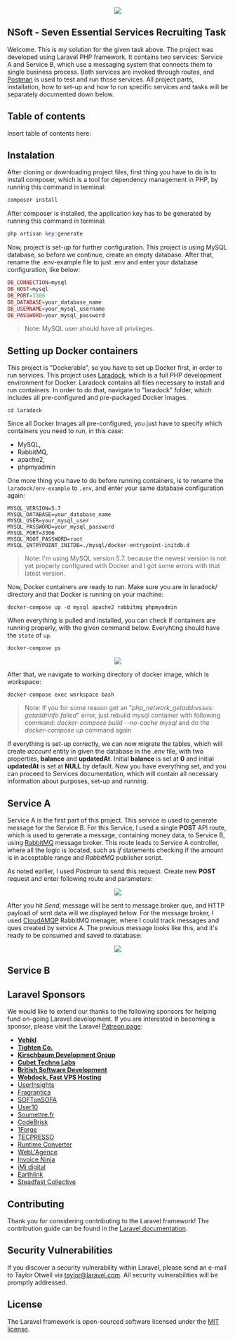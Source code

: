 <p align="center"><img src="https://laravel.com/assets/img/components/logo-laravel.svg"></p>

## NSoft - Seven Essential Services Recruiting Task
Welcome. This is my solution for the given task above. The project was developed using Laravel PHP framework. It contains two services: Service A and Service B, which use a messaging system that connects them to single business process. Both services are invoked through routes, and [Postman](https://www.getpostman.com/) is used to test and run those services.  All project parts, installation, how to set-up and how to run specific services and tasks will be separately documented down below.


## Table of contents
Insert table of contents here:

## Instalation
After cloning or downloading project files, first thing you have to do is to install composer, which is a tool for dependency management in PHP, by running this command in terminal:
```php
composer install
```

After composer is installed, the application key has to be generated by running this command in terminal:
```php
php artisan key:generate
```

Now, project is set-up for further configuration. This project is using MySQL database, so before we continue, create an empty database. After that, rename the .env-example file to just .env and enter your database configuration, like below:
```php
DB_CONNECTION=mysql
DB_HOST=mysql
DB_PORT=3306
DB_DATABASE=your_database_name
DB_USERNAME=your_mysql_username
DB_PASSWORD=your_mysql_password
```
> Note: MySQL user should have all privileges.

## Setting up Docker containers
This project is "Dockerable", so you have to set up Docker first, in order to run services. This project uses [Laradock](https://laradock.io/), which is a full PHP development environment for Docker. Laradock contains all files necessary to install and run containers. In order to do that, navigate to "laradock" folder, which includes all pre-configured and pre-packaged Docker Images. 
```
cd laradock
```

Since all Docker Images all pre-configured, you just have to specify which containers you need to run, in this case: 
- MySQL, 
- RabbitMQ,
- apache2,
- phpmyadmin

One more thing you have to do before running containers, is to rename the `laradock/env-example` to `.env`, and enter your same database configuration again: 
```
MYSQL_VERSION=5.7
MYSQL_DATABASE=your_database_name
MYSQL_USER=your_mysql_user
MYSQL_PASSWORD=your_mysql_password
MYSQL_PORT=3306
MYSQL_ROOT_PASSWORD=root
MYSQL_ENTRYPOINT_INITDB=./mysql/docker-entrypoint-initdb.d
```

>Note: I'm using MySQL version 5.7. because the newest version is not yet properly configured with Docker and I got some errors with that latest version.

Now, Docker containers are ready to run. Make sure you are in laradock/ directory and that Docker is running on your machine:
```
docker-compose up -d mysql apache2 rabbitmq phpmyadmin
```
When everything is pulled and installed, you can check if containers are running properly, with the given command below. Everyhting should have the `state` of `up`. 
```
docker-compose ps
```

<p align="center"><img src="https://imgur.com/a/9lfoArj"></p>

After that, we navigate to working directory of docker image, which is workspace:
```
docker-compose exec workspace bash
```
> Note: If you for some reason get an "*php_network_getaddresses: getaddrinfo failed*" error, just rebuild mysql container with following command: *docker-compose build --no-cache mysql* and do the *docker-compose up* command again

If everything is set-up correctly, we can now migrate the tables, which will create *account* entity in given the database in the *.env* file, with two properties, **balance** and **updatedAt**. Initial **balance** is set at **0** and initial **updatedAt** is set at **NULL** by default. Now you have everything set, and you can proceed to Services documentation, which will contain all necessary information about purposes, set-up and running.


## Service A
Service A is the first part of this project. This service is used to generate message for the Service B. For this Service, I used a single **POST** API route, which is used to generate a message, containing money data, to Service B, using [RabbitMQ](https://www.rabbitmq.com/) message broker. This route leads to Service A controller, where all the logic is located, such as *if* statements checking if the amount is in acceptable range and *RabbitMQ* publisher script.

As noted earlier, I used *Postman* to send this request. Create new **POST** request and enter following route and parameters:

<p align="center"><img src="https://imgur.com/a/DC5UgI6"></p>

After you hit *Send*, message will be sent to message broker que, and HTTP payload of sent data will we displayed below. For the message broker, I used [CloudAMQP](https://www.cloudamqp.com/) RabbitMQ menager, where I could track messages and ques created by service A. The previous message looks like this, and it's ready to be consumed and saved to database:

<p align="center"><img src="https://imgur.com/a/YMmewNp"></p>

## Service B


## Laravel Sponsors

We would like to extend our thanks to the following sponsors for helping fund on-going Laravel development. If you are interested in becoming a sponsor, please visit the Laravel [Patreon page](https://patreon.com/taylorotwell):

- **[Vehikl](https://vehikl.com/)**
- **[Tighten Co.](https://tighten.co)**
- **[Kirschbaum Development Group](https://kirschbaumdevelopment.com)**
- **[Cubet Techno Labs](https://cubettech.com)**
- **[British Software Development](https://www.britishsoftware.co)**
- **[Webdock, Fast VPS Hosting](https://www.webdock.io/en)**
- [UserInsights](https://userinsights.com)
- [Fragrantica](https://www.fragrantica.com)
- [SOFTonSOFA](https://softonsofa.com/)
- [User10](https://user10.com)
- [Soumettre.fr](https://soumettre.fr/)
- [CodeBrisk](https://codebrisk.com)
- [1Forge](https://1forge.com)
- [TECPRESSO](https://tecpresso.co.jp/)
- [Runtime Converter](http://runtimeconverter.com/)
- [WebL'Agence](https://weblagence.com/)
- [Invoice Ninja](https://www.invoiceninja.com)
- [iMi digital](https://www.imi-digital.de/)
- [Earthlink](https://www.earthlink.ro/)
- [Steadfast Collective](https://steadfastcollective.com/)

## Contributing

Thank you for considering contributing to the Laravel framework! The contribution guide can be found in the [Laravel documentation](https://laravel.com/docs/contributions).

## Security Vulnerabilities

If you discover a security vulnerability within Laravel, please send an e-mail to Taylor Otwell via [taylor@laravel.com](mailto:taylor@laravel.com). All security vulnerabilities will be promptly addressed.

## License

The Laravel framework is open-sourced software licensed under the [MIT license](https://opensource.org/licenses/MIT).
